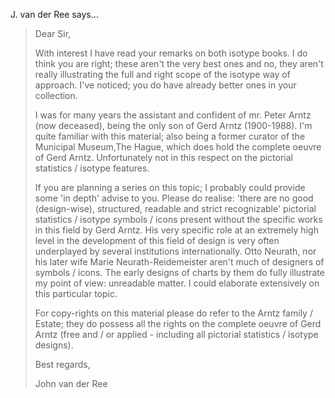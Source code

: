 J. van der Ree says…
>	Dear Sir,
>	
>	With interest I have read your remarks on both isotype books. I do think you are right; these aren't the 
>	very best ones and no, they aren't really illustrating the full and right scope of the isotype way of approach. I've noticed; you do have already better ones in your collection.
>	
>	I was for many years the assistant and confident of mr. Peter Arntz (now deceased), being the only son of Gerd Arntz (1900-1988). I'm quite familiar with this material; also being a former curator of the Municipal Museum,The Hague, which does hold the complete oeuvre of Gerd Arntz. Unfortunately not in this respect on the pictorial statistics / isotype features.
>	
>	If you are planning a series on this topic; I probably could provide some 'in depth' advise to you. Please do realise: 'there are no good (design-wise), structured, readable and strict recognizable'  pictorial statistics / isotype symbols / icons present without the specific works in this field by Gerd Arntz. His very specific role at an extremely high level in the development of this field of design is very often underplayed by several institutions internationally. Otto Neurath, nor his later wife Marie Neurath-Reidemeister aren't much of designers of symbols / icons. The early designs of charts by them do fully illustrate my point of view: unreadable matter. I could elaborate extensively on this particular topic.
>	
>	For copy-rights on this material please do refer to the Arntz family / Estate; they do possess all the rights on the complete oeuvre of Gerd Arntz (free and / or applied - including all pictorial statistics / isotype designs).
>	
>	Best regards,
>	
>	John van der Ree
